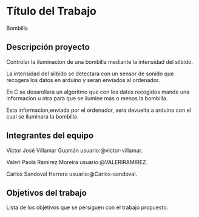 # Título del Trabajo
 Bombilla
## Descripción proyecto
Controlar la iluminacion de una bombilla mediante la intensidad del silbido.<p>
La intensidad del silbido se detectara con un sensor de sonido que recogera los datos en arduino y seran enviados al ordenador.<p>
En C se desarollara un algoritmo que con los datos recogidos mande una informacion u otra para que se ilumine mas o menos la bombilla.<p>
Esta informacion,enviada por el ordenador, sera devuelta a arduino con el cual se iluminara la bombilla.

## Integrantes del equipo

<p>Víctor José Villamar Guamán  usuario:@victor-villamar.<p>
<p>Valeri Paola Ramirez Moreira usuario:@VALERIRAMIREZ.<p>
<p>Carlos Sandoval Herrera usuario:@Carlos-sandoval.<p>

## Objetivos del trabajo

Lista de los objetivos que se persiguen con el trabajo propuesto.
